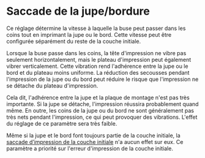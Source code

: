 Saccade de la jupe/bordure
===

Ce réglage détermine la vitesse à laquelle la buse peut passer dans les coins tout en imprimant la jupe ou le bord. Cette vitesse peut être configurée séparément du reste de la couche initiale.

Lorsque la buse passe dans les coins, la tête d'impression ne vibre pas seulement horizontalement, mais le plateau d'impression peut également vibrer verticalement. Cette vibration rend l'adhérence entre la jupe ou le bord et du plateau moins uniforme. La réduction des secousses pendant l'impression de la jupe ou du bord peut réduire le risque que l'impression ne se détache du plateau d'impression.

Cela dit, l'adhérence entre la jupe et la plaque de montage n'est pas très importante. Si la jupe se détache, l'impression réussira probablement quand même. En outre, les coins de la jupe ou du bord ne sont généralement pas très nets pendant l'impression, ce qui peut provoquer des vibrations. L'effet du réglage de ce paramètre sera très faible.

Même si la jupe et le bord font toujours partie de la couche initiale, la [saccade d’impression de la couche initiale](jerk_print_layer_0.md) n'a aucun effet sur eux. Ce paramètre a priorité sur l'erreur d'impression de la couche initiale.
